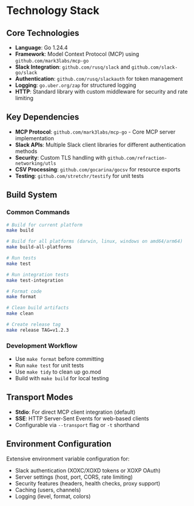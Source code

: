 # Technology Stack

## Core Technologies

- **Language**: Go 1.24.4
- **Framework**: Model Context Protocol (MCP) using `github.com/mark3labs/mcp-go`
- **Slack Integration**: `github.com/rusq/slack` and `github.com/slack-go/slack`
- **Authentication**: `github.com/rusq/slackauth` for token management
- **Logging**: `go.uber.org/zap` for structured logging
- **HTTP**: Standard library with custom middleware for security and rate limiting

## Key Dependencies

- **MCP Protocol**: `github.com/mark3labs/mcp-go` - Core MCP server implementation
- **Slack APIs**: Multiple Slack client libraries for different authentication methods
- **Security**: Custom TLS handling with `github.com/refraction-networking/utls`
- **CSV Processing**: `github.com/gocarina/gocsv` for resource exports
- **Testing**: `github.com/stretchr/testify` for unit tests

## Build System

### Common Commands

```bash
# Build for current platform
make build

# Build for all platforms (darwin, linux, windows on amd64/arm64)
make build-all-platforms

# Run tests
make test

# Run integration tests  
make test-integration

# Format code
make format

# Clean build artifacts
make clean

# Create release tag
make release TAG=v1.2.3
```

### Development Workflow

- Use `make format` before committing
- Run `make test` for unit tests
- Use `make tidy` to clean up go.mod
- Build with `make build` for local testing

## Transport Modes

- **Stdio**: For direct MCP client integration (default)
- **SSE**: HTTP Server-Sent Events for web-based clients
- Configurable via `--transport` flag or `-t` shorthand

## Environment Configuration

Extensive environment variable configuration for:
- Slack authentication (XOXC/XOXD tokens or XOXP OAuth)
- Server settings (host, port, CORS, rate limiting)
- Security features (headers, health checks, proxy support)
- Caching (users, channels)
- Logging (level, format, colors)